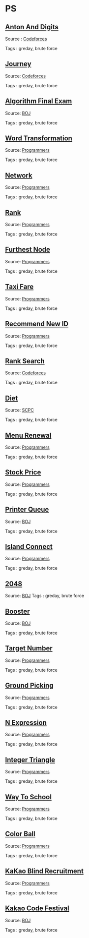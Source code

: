 # PS

## [Anton And Digits](https://github.com/hyunmindev/PS_Anton-And-Digits)
Source : [Codeforces](https://codeforces.com/problemset/problem/734/B)

Tags : greday, brute force

## [Journey](https://github.com/hyunmindev/PS_Journey)
Source: [Codeforces](https://codeforces.com/problemset/problem/839/C)

Tags : greday, brute force

## [Algorithm Final Exam](https://github.com/hyunmindev/PS_Algorithm-Final-Exam)
Source: [BOJ](https://www.acmicpc.net/problem/10424)

Tags : greday, brute force

## [Word Transformation](https://github.com/hyunmindev/PS_Word-Transformation)
Source: [Programmers](https://programmers.co.kr/learn/courses/30/lessons/43163)

Tags : greday, brute force

## [Network](https://github.com/hyunmindev/PS_Network)
Source: [Programmers](https://programmers.co.kr/learn/courses/30/lessons/43162)


Tags : greday, brute force

## [Rank](https://github.com/hyunmindev/PS_Rank)
Source: [Programmers](https://programmers.co.kr/learn/courses/30/lessons/49191)

Tags : greday, brute force

## [Furthest Node](https://github.com/hyunmindev/PS_Furthest-Node)
Source: [Programmers](https://programmers.co.kr/learn/courses/30/lessons/49189)

Tags : greday, brute force

## [Taxi Fare](https://github.com/hyunmindev/PS_Taxi-Fare)
Source: [Programmers](https://programmers.co.kr/learn/courses/30/lessons/72413)

Tags : greday, brute force

## [Recommend New ID](https://github.com/hyunmindev/PS_Recommend-New-ID)
Source: [Programmers](https://programmers.co.kr/learn/courses/30/lessons/72410)

Tags : greday, brute force

## [Rank Search](https://github.com/hyunmindev/PS_Rank-Search)
Source: [Codeforces](https://programmers.co.kr/learn/courses/30/lessons/72412)

Tags : greday, brute force

## [Diet](https://github.com/hyunmindev/PS_Diet)
Source: [SCPC](https://www.codeground.org)

Tags : greday, brute force

## [Menu Renewal](https://github.com/hyunmindev/PS_Menu-Renewal)
Source: [Programmers](https://programmers.co.kr/learn/courses/30/lessons/72411)

Tags : greday, brute force

## [Stock Price](https://github.com/hyunmindev/PS_Stock-Price)
Source: [Programmers](https://programmers.co.kr/learn/courses/30/lessons/42584)

Tags : greday, brute force

## [Printer Queue](https://github.com/hyunmindev/PS_Printer-Queue)
Source: [BOJ](https://www.acmicpc.net/problem/1966)

Tags : greday, brute force

## [Island Connect](https://github.com/hyunmindev/PS_Island-Connect)
Source: [Programmers](https://programmers.co.kr/learn/courses/30/lessons/42861)

Tags : greday, brute force

## [2048](https://github.com/hyunmindev/PS_2048)
Source: [BOJ](https://www.acmicpc.net/problem/12100)
Tags : greday, brute force

## [Booster](https://github.com/hyunmindev/PS_Booster)
Source: [BOJ](https://www.acmicpc.net/problem/15955)

Tags : greday, brute force

## [Target Number](https://github.com/hyunmindev/PS_Target-Number)
Source: [Programmers](https://programmers.co.kr/learn/courses/30/lessons/43165)

Tags : greday, brute force

## [Ground Picking](https://github.com/hyunmindev/PS_Ground-Picking)
Source: [Programmers](https://programmers.co.kr/learn/courses/30/lessons/12913)

Tags : greday, brute force

## [N Expression](https://github.com/hyunmindev/PS_N-Expression)
Source: [Programmers](https://programmers.co.kr/learn/courses/30/lessons/42895)

Tags : greday, brute force

## [Integer Triangle](https://github.com/hyunmindev/PS_Integer-Triangle)
Source: [Programmers](https://programmers.co.kr/learn/courses/30/lessons/43105)

Tags : greday, brute force

## [Way To School](https://github.com/hyunmindev/PS_Way-To-School)
Source: [Programmers](https://programmers.co.kr/learn/courses/30/lessons/42898)

Tags : greday, brute force

## [Color Ball](https://github.com/hyunmindev/PS_Color-Ball)
Source: [Programmers](https://www.acmicpc.net/problem/10800)

Tags : greday, brute force

## [KaKao Blind Recruitment](https://github.com/hyunmindev/PS_Kakao-Blind-Recruitment)
Source: [Programmers](https://programmers.co.kr/learn/challenges?tab=all_challenges)

Tags : greday, brute force

## [Kakao Code Festival](https://github.com/hyunmindev/PS_Kakao-Code-Festival)
Source: [BOJ](https://www.acmicpc.net/category/detail/1897)

Tags : greday, brute force
